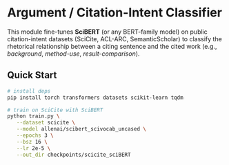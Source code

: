 # Argument / Citation-Intent Classifier

This module fine-tunes **SciBERT** (or any BERT-family model) on public
citation-intent datasets (SciCite, ACL-ARC, SemanticScholar) to classify
the rhetorical relationship between a citing sentence and the cited work
(e.g., *background*, *method-use*, *result-comparison*).

## Quick Start
```bash
# install deps
pip install torch transformers datasets scikit-learn tqdm

# train on SciCite with SciBERT
python train.py \
   --dataset scicite \
   --model allenai/scibert_scivocab_uncased \
   --epochs 3 \
   --bsz 16 \
   --lr 2e-5 \
   --out_dir checkpoints/scicite_sciBERT